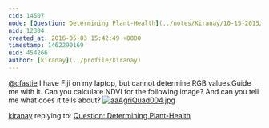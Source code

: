 ```yaml
---
cid: 14507
node: [Question: Determining Plant-Health](../notes/Kiranay/10-15-2015/question-determining-plant-health)
nid: 12304
created_at: 2016-05-03 15:42:49 +0000
timestamp: 1462290169
uid: 454266
author: [kiranay](../profile/kiranay)
---
```


[@cfastie](/profile/cfastie) I have Fiji on my laptop, but cannot determine RGB values.Guide me with it. Can you calculate NDVI for the following image? And can you tell me what does it tells about?
[![aaAgriQuad004.jpg](//i.publiclab.org/system/images/photos/000/015/907/large/aaAgriQuad004.jpg)](//i.publiclab.org/system/images/photos/000/015/907/original/aaAgriQuad004.jpg)



[kiranay](../profile/kiranay) replying to: [Question: Determining Plant-Health](../notes/Kiranay/10-15-2015/question-determining-plant-health)

